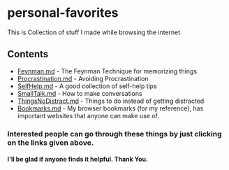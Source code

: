 # personal-favorites
This is Collection of stuff I made while browsing the internet

## Contents

* [Feynman.md](https://github.com/vijethph/personal-favorites/blob/master/Feynman.md) - The Feynman Technique for memorizing things
* [Procrastination.md](https://github.com/vijethph/personal-favorites/blob/master/Procrastination.md) - Avoiding Procrastination
* [SelfHelp.md](https://github.com/vijethph/personal-favorites/blob/master/SelfHelp.md) - A good collection of self-help tips
* [SmallTalk.md](https://github.com/vijethph/personal-favorites/blob/master/SmallTalk.md) - How to make conversations
* [ThingsNoDistract.md](https://github.com/vijethph/personal-favorites/blob/master/ThingsNoDistract.md) - Things to do instead of getting distracted
* [Bookmarks.md](https://github.com/vijethph/personal-favorites/blob/master/Bookmarks.md) - My browser bookmarks (for my reference), has important websites that anyone can make use of.

### Interested people can go through these things by just clicking on the links given above.

#### I'll be glad if anyone finds it helpful. Thank You.


